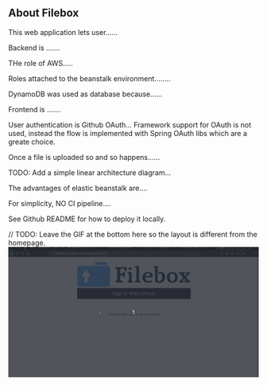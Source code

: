 ## About Filebox

This web application lets user......

Backend is .......

THe role of AWS..... 

Roles attached to the beanstalk environment........

DynamoDB was used as database because......

Frontend is .......

User authentication is Github OAuth... Framework support for OAuth is not used, instead the flow is implemented with Spring OAuth libs which are a greate choice.

Once a file is uploaded so and so happens......

TODO: Add a simple linear architecture diagram...


The advantages of elastic beanstalk are....

For simplicity, NO CI pipeline....


See Github README for how to deploy it locally.


// TODO: Leave the GIF at the bottom here so the layout is different from the homepage.
<img src="images/filebox-demo.gif?raw=true"/>


